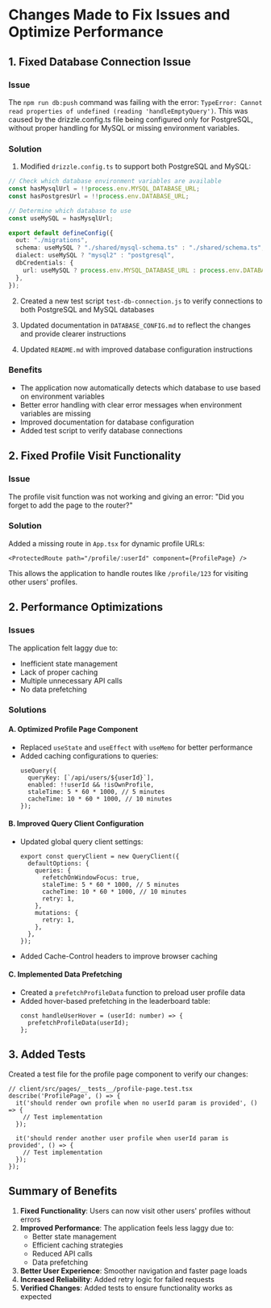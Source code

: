 # Changes Made to Fix Issues and Optimize Performance

## 1. Fixed Database Connection Issue

### Issue
The `npm run db:push` command was failing with the error: `TypeError: Cannot read properties of undefined (reading 'handleEmptyQuery')`. This was caused by the drizzle.config.ts file being configured only for PostgreSQL, without proper handling for MySQL or missing environment variables.

### Solution
1. Modified `drizzle.config.ts` to support both PostgreSQL and MySQL:
```typescript
// Check which database environment variables are available
const hasMysqlUrl = !!process.env.MYSQL_DATABASE_URL;
const hasPostgresUrl = !!process.env.DATABASE_URL;

// Determine which database to use
const useMySQL = hasMysqlUrl;

export default defineConfig({
  out: "./migrations",
  schema: useMySQL ? "./shared/mysql-schema.ts" : "./shared/schema.ts",
  dialect: useMySQL ? "mysql2" : "postgresql",
  dbCredentials: {
    url: useMySQL ? process.env.MYSQL_DATABASE_URL : process.env.DATABASE_URL,
  },
});
```

2. Created a new test script `test-db-connection.js` to verify connections to both PostgreSQL and MySQL databases

3. Updated documentation in `DATABASE_CONFIG.md` to reflect the changes and provide clearer instructions

4. Updated `README.md` with improved database configuration instructions

### Benefits
- The application now automatically detects which database to use based on environment variables
- Better error handling with clear error messages when environment variables are missing
- Improved documentation for database configuration
- Added test script to verify database connections

## 2. Fixed Profile Visit Functionality

### Issue
The profile visit function was not working and giving an error: "Did you forget to add the page to the router?"

### Solution
Added a missing route in `App.tsx` for dynamic profile URLs:
```tsx
<ProtectedRoute path="/profile/:userId" component={ProfilePage} />
```

This allows the application to handle routes like `/profile/123` for visiting other users' profiles.

## 2. Performance Optimizations

### Issues
The application felt laggy due to:
- Inefficient state management
- Lack of proper caching
- Multiple unnecessary API calls
- No data prefetching

### Solutions

#### A. Optimized Profile Page Component
- Replaced `useState` and `useEffect` with `useMemo` for better performance
- Added caching configurations to queries:
  ```tsx
  useQuery({
    queryKey: [`/api/users/${userId}`],
    enabled: !!userId && !isOwnProfile,
    staleTime: 5 * 60 * 1000, // 5 minutes
    cacheTime: 10 * 60 * 1000, // 10 minutes
  });
  ```

#### B. Improved Query Client Configuration
- Updated global query client settings:
  ```tsx
  export const queryClient = new QueryClient({
    defaultOptions: {
      queries: {
        refetchOnWindowFocus: true,
        staleTime: 5 * 60 * 1000, // 5 minutes
        cacheTime: 10 * 60 * 1000, // 10 minutes
        retry: 1,
      },
      mutations: {
        retry: 1,
      },
    },
  });
  ```
- Added Cache-Control headers to improve browser caching

#### C. Implemented Data Prefetching
- Created a `prefetchProfileData` function to preload user profile data
- Added hover-based prefetching in the leaderboard table:
  ```tsx
  const handleUserHover = (userId: number) => {
    prefetchProfileData(userId);
  };
  ```

## 3. Added Tests

Created a test file for the profile page component to verify our changes:
```tsx
// client/src/pages/__tests__/profile-page.test.tsx
describe('ProfilePage', () => {
  it('should render own profile when no userId param is provided', () => {
    // Test implementation
  });

  it('should render another user profile when userId param is provided', () => {
    // Test implementation
  });
});
```

## Summary of Benefits

1. **Fixed Functionality**: Users can now visit other users' profiles without errors
2. **Improved Performance**: The application feels less laggy due to:
   - Better state management
   - Efficient caching strategies
   - Reduced API calls
   - Data prefetching
3. **Better User Experience**: Smoother navigation and faster page loads
4. **Increased Reliability**: Added retry logic for failed requests
5. **Verified Changes**: Added tests to ensure functionality works as expected